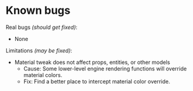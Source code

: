 # Known bugs

Real bugs *(should get fixed)*:
- None

Limitations *(may be fixed)*:
- Material tweak does not affect props, entities, or other models
    - Cause: Some lower-level engine rendering functions will override material colors.
    - Fix: Find a better place to intercept material color override.